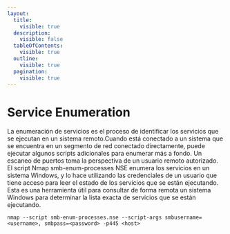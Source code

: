 ```yaml
---
layout:
  title:
    visible: true
  description:
    visible: false
  tableOfContents:
    visible: true
  outline:
    visible: true
  pagination:
    visible: true
---
```


# Service Enumeration

La enumeración de servicios es el proceso de identificar los servicios que se ejecutan en un sistema remoto.Cuando está conectado a un sistema que se encuentra en un segmento de red conectado directamente, puede ejecutar algunos scripts adicionales para enumerar más a fondo. Un escaneo de puertos toma la perspectiva de un usuario remoto autorizado. El script Nmap smb-enum-processes NSE enumera los servicios en un sistema Windows, y lo hace utilizando las credenciales de un usuario que tiene acceso para leer el estado de los servicios que se están ejecutando. Esta es una herramienta útil para consultar de forma remota un sistema Windows para determinar la lista exacta de servicios que se están ejecutando.&#x20;

```
nmap --script smb-enum-processes.nse --script-args smbusername=<username>, smbpass=<password> -p445 <host>
```
